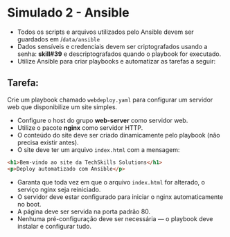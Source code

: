 # Simulado 2 - Ansible

-  Todos os scripts e arquivos utilizados pelo Ansible devem ser guardados em /`data/ansible`
- Dados sensíveis e credenciais devem ser criptografados usando a senha: **skill#39** e descriptografados quando o playbook for executado.
- Utilize Ansible para criar playbooks e automatizar as tarefas a seguir:

## Tarefa:

Crie um playbook chamado `webdeploy.yaml` para configurar um servidor web que disponibilize um site simples.

- Configure o host do grupo **web-server** como servidor web.
- Utilize o pacote **nginx** como servidor HTTP.
- O conteúdo do site deve ser criado dinamicamente pelo playbook (não precisa existir antes).
- O site deve ter um arquivo `index.html` com a mensagem:
```html
<h1>Bem-vindo ao site da TechSkills Solutions</h1>
<p>Deploy automatizado com Ansible</p>
```

- Garanta que toda vez em que o arquivo `index.html` for alterado, o serviço nginx seja reiniciado.
- O servidor deve estar configurado para iniciar o nginx automaticamente no boot.
- A página deve ser servida na porta padrão 80.
- Nenhuma pré-configuração deve ser necessária — o playbook deve instalar e configurar tudo.